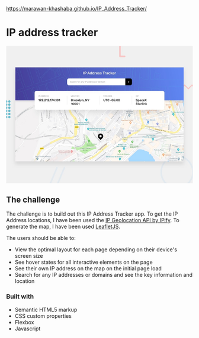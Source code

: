 https://marawan-khashaba.github.io/IP_Address_Tracker/

# IP address tracker

![Design preview for the IP address tracker](./design/desktop-preview.jpg)

## The challenge

The challenge is to build out this IP Address Tracker app. To get the IP Address locations, I have been used the [IP Geolocation API by IPify](https://geo.ipify.org/). To generate the map, I have been used [LeafletJS](https://leafletjs.com/).

The users should be able to:

- View the optimal layout for each page depending on their device's screen size
- See hover states for all interactive elements on the page
- See their own IP address on the map on the initial page load
- Search for any IP addresses or domains and see the key information and location

### Built with

- Semantic HTML5 markup
- CSS custom properties
- Flexbox
- Javascript
